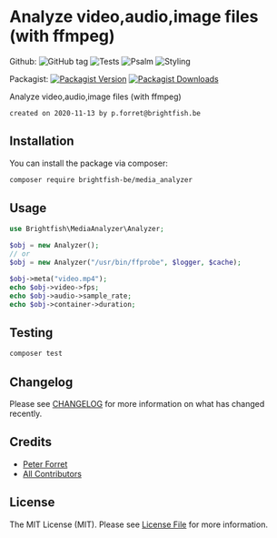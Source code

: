 # Analyze video,audio,image files (with ffmpeg)

Github: 
![GitHub tag](https://img.shields.io/github/v/tag/brightfish-be/media_analyzer)
![Tests](https://github.com/brightfish-be/media_analyzer/workflows/Run%20Tests/badge.svg)
![Psalm](https://github.com/brightfish-be/media_analyzer/workflows/Detect%20Psalm%20warnings/badge.svg)
![Styling](https://github.com/brightfish-be/media_analyzer/workflows/Check%20&%20fix%20styling/badge.svg)

Packagist: 
[![Packagist Version](https://img.shields.io/packagist/v/brightfish-be/media_analyzer.svg?style=flat-square)](https://packagist.org/packages/brightfish-be/media_analyzer)
[![Packagist Downloads](https://img.shields.io/packagist/dt/brightfish-be/media_analyzer.svg?style=flat-square)](https://packagist.org/packages/brightfish-be/media_analyzer)

Analyze video,audio,image files (with ffmpeg)

	created on 2020-11-13 by p.forret@brightfish.be

## Installation

You can install the package via composer:

```bash
composer require brightfish-be/media_analyzer
```

## Usage

``` php
use Brightfish\MediaAnalyzer\Analyzer;

$obj = new Analyzer();
// or
$obj = new Analyzer("/usr/bin/ffprobe", $logger, $cache);

$obj->meta("video.mp4");
echo $obj->video->fps; 
echo $obj->audio->sample_rate;
echo $obj->container->duration;
```

## Testing

``` bash
composer test
```

## Changelog

Please see [CHANGELOG](CHANGELOG.md) for more information on what has changed recently.

## Credits

- [Peter Forret](https://github.com/cinemapub)
- [All Contributors](../../contributors)

## License

The MIT License (MIT). Please see [License File](LICENSE.md) for more information.
